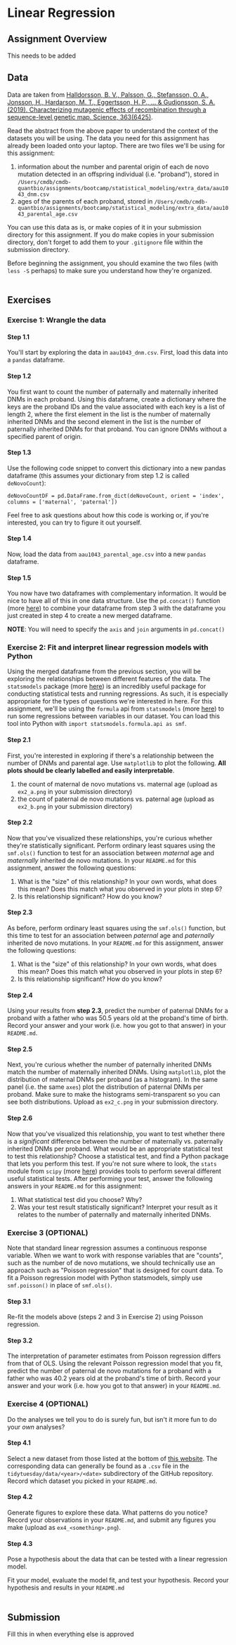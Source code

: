 # Linear Regression

## Assignment Overview

This needs to be added

## Data

Data are taken from [Halldorsson, B. V., Palsson, G., Stefansson, O. A., Jonsson, H., Hardarson, M. T., Eggertsson, H. P., ... & Gudjonsson, S. A. (2019). Characterizing mutagenic effects of recombination through a sequence-level genetic map. Science, 363(6425)](https://science.sciencemag.org/content/363/6425/eaau1043.abstract).

Read the abstract from the above paper to understand the context of the datasets you will be using. The data you need for this assignment has already been loaded onto your laptop. There are two files we'll be using for this assignment:
1. information about the number and parental origin of each de novo mutation detected in an offspring individual (i.e. "proband"), stored in `/Users/cmdb/cmdb-quantbio/assignments/bootcamp/statistical_modeling/extra_data/aau1043_dnm.csv`
2. ages of the parents of each proband, stored in `/Users/cmdb/cmdb-quantbio/assignments/bootcamp/statistical_modeling/extra_data/aau1043_parental_age.csv`

You can use this data as is, or make copies of it in your submission directory for this assignment. If you do make copies in your submission directory, don't forget to add them to your `.gitignore` file within the submission directory.

Before beginning the assignment, you should examine the two files (with `less -S` perhaps) to make sure you understand how they're organized.<br><br>

## Exercises

### Exercise 1: Wrangle the data

#### **Step 1.1**
You'll start by exploring the data in `aau1043_dnm.csv`. First, load this data into a `pandas` dataframe.

#### **Step 1.2**
You first want to count the number of paternally and maternally inherited DNMs in each proband. Using this dataframe, create a dictionary where the keys are the proband IDs and the value associated with each key is a list of length 2, where the first element in the list is the number of maternally inherited DNMs and the second element in the list is the number of paternally inherited DNMs for that proband. You can ignore DNMs without a specified parent of origin.

#### **Step 1.3**
Use the following code snippet to convert this dictionary into a new pandas dataframe (this assumes your dictionary from step 1.2 is called `deNovoCount`):

`deNovoCountDF = pd.DataFrame.from_dict(deNovoCount, orient = 'index', columns = ['maternal', 'paternal'])`

Feel free to ask questions about how this code is working or, if you're interested, you can try to figure it out yourself.

#### **Step 1.4**
Now, load the data from `aau1043_parental_age.csv` into a new `pandas` dataframe.

#### **Step 1.5** 
You now have two dataframes with complementary information. It would be nice to have all of this in one data structure. Use the `pd.concat()` function (more [here](https://pandas.pydata.org/docs/reference/api/pandas.concat.html)) to combine your dataframe from step 3 with the dataframe you just created in step 4 to create a new merged dataframe.

**NOTE**: You will need to specify the `axis` and `join` arguments in `pd.concat()`

### Exercise 2: Fit and interpret linear regression models with Python

Using the merged dataframe from the previous section, you will be exploring the relationships between different features of the data. The `statsmodels` package (more [here](https://www.statsmodels.org/stable/index.html)) is an incredibly useful package for conducting statistical tests and running regressions. As such, it is especially appropriate for the types of questions we're interested in here. For this assignment, we'll be using the `formula` api from `statsmodels` (more [here](https://www.statsmodels.org/stable/example_formulas.html)) to run some regressions between variables in our dataset. You can load this tool into Python with `import statsmodels.formula.api as smf`. 

#### **Step 2.1**
First, you're interested in exploring if there's a relationship between the number of DNMs and parental age. Use `matplotlib` to plot the following. **All plots should be clearly labelled and easily interpretable**.
1. the count of maternal de novo mutations vs. maternal age (upload as `ex2_a.png` in your submission directory)
2. the count of paternal de novo mutations vs. paternal age (upload as `ex2_b.png` in your submission directory)

#### **Step 2.2**
Now that you've visualized these relationships, you're curious whether they're statistically significant. Perform ordinary least squares using the `smf.ols()` function to test for an association between *maternal* age and *maternally* inherited de novo mutations. In your `README.md` for this assignment, answer the following questions:
1. What is the "size" of this relationship? In your own words, what does this mean? Does this match what you observed in your plots in step 6?
2. Is this relationship significant? How do you know?

#### **Step 2.3**
As before, perform ordinary least squares using the `smf.ols()` function, but this time to test for an association between *paternal* age and *paternally* inherited de novo mutations. In your `README.md` for this assignment, answer the following questions:
1. What is the "size" of this relationship? In your own words, what does this mean? Does this match what you observed in your plots in step 6?
2. Is this relationship significant? How do you know?

#### **Step 2.4**
Using your results from **step 2.3**, predict the number of paternal DNMs for a proband with a father who was 50.5 years old at the proband's time of birth. Record your answer and your work (i.e. how you got to that answer) in your `README.md`.

#### **Step 2.5**
Next, you're curious whether the number of paternally inherited DNMs match the number of maternally inherited DNMs. Using `matplotlib`, plot the distribution of maternal DNMs per proband (as a histogram). In the same panel (i.e. the same `axes`) plot the distribution of paternal DNMs per proband. Make sure to make the histograms semi-transparent so you can see both distributions. Upload as `ex2_c.png` in your submission directory.

#### **Step 2.6**
Now that you've visualized this relationship, you want to test whether there is a *significant* difference between the number of maternally vs. paternally inherited DNMs per proband. What would be an appropriate statistical test to test this relationship? Choose a statistical test, and find a Python package that lets you perform this test. If you're not sure where to look, the `stats` module from `scipy` (more [here](https://docs.scipy.org/doc/scipy/reference/stats.html)) provides tools to perform several different useful statistical tests. After performing your test, answer the following answers in your `README.md` for this assignment:
1. What statistical test did you choose? Why?
2. Was your test result statistically significant? Interpret your result as it relates to the number of paternally and maternally inherited DNMs.

### Exercise 3 (OPTIONAL)
Note that standard linear regression assumes a continuous response variable. When we want to work with response variables that are "counts", such as the number of de novo mutations, we should technically use an approach such as "Poisson regression" that is designed for count data. To fit a Poisson regression model with Python statsmodels, simply use `smf.poisson()` in place of `smf.ols()`.

#### **Step 3.1**
Re-fit the models above (steps 2 and 3 in Exercise 2) using Poisson regression.

#### **Step 3.2**
The interpretation of parameter estimates from Poisson regression differs from that of OLS. Using the relevant Poisson regression model that you fit, predict the number of paternal de novo mutations for a proband with a father who was 40.2 years old at the proband's time of birth. Record your answer and your work (i.e. how you got to that answer) in your `README.md`.

### Exercise 4 (OPTIONAL)

Do the analyses we tell you to do is surely fun, but isn't it more fun to do your *own* analyses?

#### **Step 4.1**
Select a new dataset from those listed at the bottom of [this website](https://github.com/rfordatascience/tidytuesday). The corresponding data can generally be found as a `.csv` file in the `tidytuesday/data/<year>/<date>` subdirectory of the GitHub repository. Record which dataset you picked in your `README.md`.

#### **Step 4.2**
Generate figures to explore these data. What patterns do you notice? Record your observations in your `README.md`, and submit any figures you make (upload as `ex4_<something>.png`).

#### **Step 4.3**
Pose a hypothesis about the data that can be tested with a linear regression model.

Fit your model, evaluate the model fit, and test your hypothesis. Record your hypothesis and results in your `README.md`<br><br>

## Submission

Fill this in when everything else is approved<br><br>
